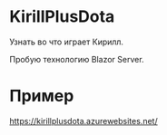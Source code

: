# KirillPlusDota
Узнать во что играет Кирилл.

Пробую технологию Blazor Server.

# Пример
https://kirillplusdota.azurewebsites.net/
